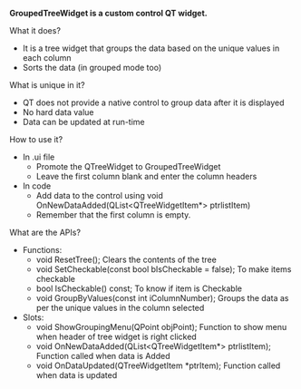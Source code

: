 <b>GroupedTreeWidget is a custom control QT widget.</b>

What it does?
- It is a tree widget that groups the data based on the unique values in each column
- Sorts the data (in grouped mode too)

What is unique in it?
- QT does not provide a native control to group data after it is displayed
- No hard data value
- Data can be updated at run-time

How to use it?
- In .ui file
	- Promote the QTreeWidget to GroupedTreeWidget
	- Leave the first column blank and enter the column headers
- In code
	- Add data to the control using void OnNewDataAdded(QList\<QTreeWidgetItem*> ptrlistItem)
	- Remember that the first column is empty.

What are the APIs?
- Functions:
	- void ResetTree();
		Clears the contents of the tree
	- void SetCheckable(const bool bIsCheckable = false);
		To make items checkable
	- bool IsCheckable() const;
		To know if item is Checkable
	- void GroupByValues(const int iColumnNumber);
		Groups the data as per the unique values in the column selected
- Slots:
	- void ShowGroupingMenu(QPoint objPoint);
		Function to show menu when header of tree widget is right clicked
	- void OnNewDataAdded(QList\<QTreeWidgetItem*> ptrlistItem);
		Function called when data is Added
	- void OnDataUpdated(QTreeWidgetItem *ptrItem);
		Function called when data is updated
